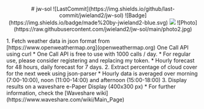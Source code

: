 
<p style="text-align: center;">
# jw-sol
![LastCommit](https://img.shields.io/github/last-commit/jwieland2/jw-sol)
![Badge](https://img.shields.io/badge/made%20by-jwieland2-blue.svg)
<img src="https://img.shields.io/badge/-Raspberry%20Pi-C51A4A?style=for-the-badge&logo=Raspberry-Pi"/>
![Photo](https://raw.githubusercontent.com/jwieland2/jw-sol/main/photo2.jpg)
</p>
1. Fetch weather data in json format from [https://www.openweathermap.org](openweathermap.org) One Call API using curl
* One Call API is free to use with 1000 calls / day.
* For regular use, please consider registering and replacing my token.
* Hourly forecast for 48 hours, daily forecast for 7 days.
2. Extract percentage of cloud cover for the next week using json-parser
* Hourly data is averaged over morning (7:00-10:00), noon (11:00-14:00) and afternoon (15:00-18:00)
3. Display results on a waveshare e-Paper Display (400x300 px)
* For further information, check the [Waveshare wiki](https://www.waveshare.com/wiki/Main_Page)